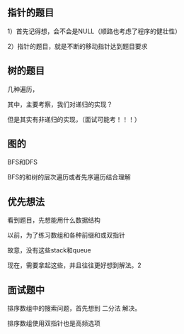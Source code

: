 ## 指针的题目
1）首先记得想，会不会是NULL（顺路也考虑了程序的健壮性）
2）指针的题目，就是不断的移动指针达到题目要求


## 树的题目

几种遍历，
其中，主要考察，我们对递归的实现？
但是其实有非递归的实现，（面试可能考！！！）

## 图的
BFS和DFS
BFS的和树的层次遍历或者先序遍历结合理解


## 优先想法

看到题目，先想能用什么数据结构
以前，为了练习数组和各种前缀和或双指针
故意，没有这些stack和queue

现在，需要拿起这些，并且往往更好想到解法。2
  
## 面试题中  
排序数组中的搜索问题，首先想到 二分法 解决。    
排序数组使用双指针也是高频选项
